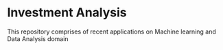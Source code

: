 # Investment Analysis
This repository comprises of recent applications on Machine learning and Data Analysis domain
